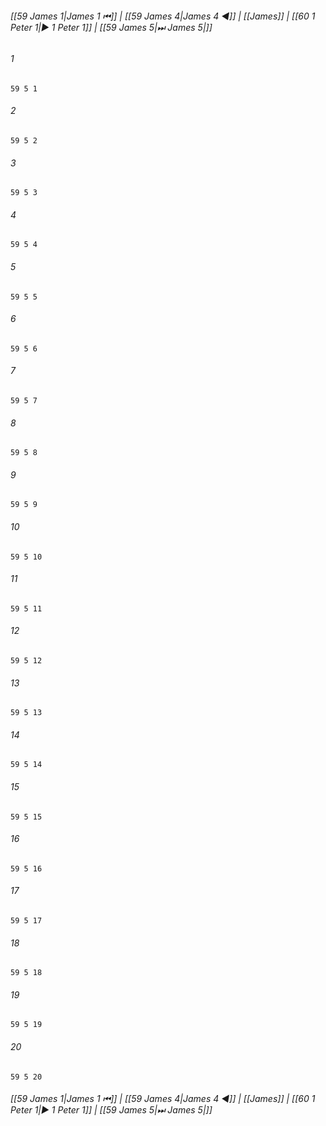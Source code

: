 
###### [[59 James 1|James 1 ⏮]] | [[59 James 4|James 4 ◀]] | [[James]] | [[60 1 Peter 1|▶ 1 Peter 1]] | [[59 James 5|⏭ James 5|]]

###### 1
``` verse
59 5 1 
```
###### 2
``` verse
59 5 2 
```
###### 3
``` verse
59 5 3 
```
###### 4
``` verse
59 5 4 
```
###### 5
``` verse
59 5 5 
```
###### 6
``` verse
59 5 6 
```
###### 7
``` verse
59 5 7 
```
###### 8
``` verse
59 5 8 
```
###### 9
``` verse
59 5 9 
```
###### 10
``` verse
59 5 10 
```
###### 11
``` verse
59 5 11 
```
###### 12
``` verse
59 5 12 
```
###### 13
``` verse
59 5 13 
```
###### 14
``` verse
59 5 14 
```
###### 15
``` verse
59 5 15 
```
###### 16
``` verse
59 5 16 
```
###### 17
``` verse
59 5 17 
```
###### 18
``` verse
59 5 18 
```
###### 19
``` verse
59 5 19 
```
###### 20
``` verse
59 5 20 
```

###### [[59 James 1|James 1 ⏮]] | [[59 James 4|James 4 ◀]] | [[James]] | [[60 1 Peter 1|▶ 1 Peter 1]] | [[59 James 5|⏭ James 5|]]


